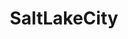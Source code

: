 ---
title: SaltLakeCity
crosslinks:
- autotldr
- youtubefactsbot
- exmormon
- u_imguralbumbot
- Utah
- politics
- tmsbmeta
- pics
- utahjobs
- MassdropBot
- BlueMidterm2018
- Comcast_Xfinity
- solar
- titlegore
- youtubot
- iamverybadass
- Denver
- kratom
- SubredditDrama
- NeutralPolitics
---